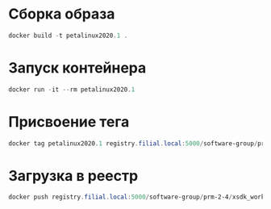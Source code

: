 # Сборка образа
```powershell
docker build -t petalinux2020.1 . 
```

# Запуск контейнера
```powershell
docker run -it --rm petalinux2020.1
```

# Присвоение тега
```powershell
docker tag petalinux2020.1 registry.filial.local:5000/software-group/prm-2-4/xsdk_workspace:v0.1
```

# Загрузка в реестр
```powershell
docker push registry.filial.local:5000/software-group/prm-2-4/xsdk_workspace:v0.1
```